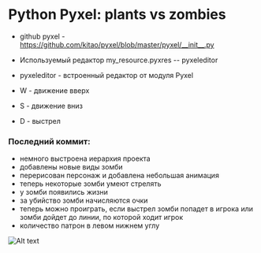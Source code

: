 # Python Pyxel: plants vs zombies

* github pyxel - https://github.com/kitao/pyxel/blob/master/pyxel/__init__.py
* Используемый редактор my_resource.pyxres -- pyxeleditor
* pyxeleditor - встроенный редактор от модуля Pyxel

* W - движение вверх
* S - движение вниз
* D - выстрел


### Последний коммит:
* немного выстроена иерархия проекта
* добавлены новые виды зомби
* перерисован персонаж и добавлена небольшая анимация
* теперь некоторые зомби умеют стрелять
* у зомби появились жизни
* за убийство зомби начисляются очки
* теперь можно проиграть, если выстрел зомби попадет в игрока или зомби дойдет до линии, по которой ходит игрок
* количество патрон в левом нижнем углу


![Alt text](https://github.com/bmgeek/plants-vs-zombies-python-pyxel/screen.png?raw=true "Title")